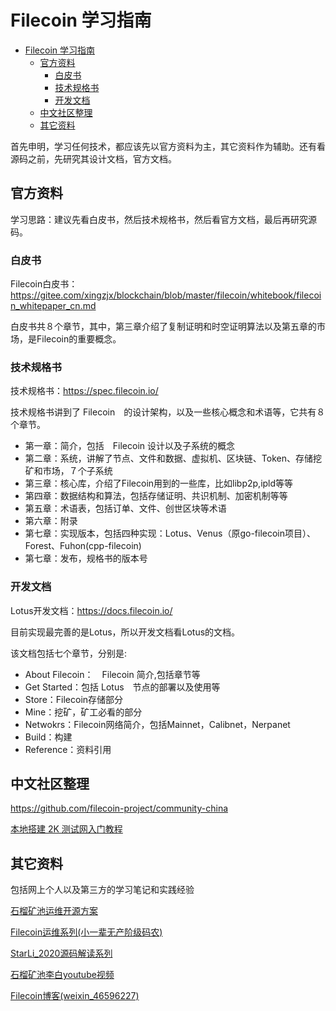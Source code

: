 # Filecoin 学习指南

- [Filecoin 学习指南](#filecoin-学习指南)
  - [官方资料](#官方资料)
    - [白皮书](#白皮书)
    - [技术规格书](#技术规格书)
    - [开发文档](#开发文档)
  - [中文社区整理](#中文社区整理)
  - [其它资料](#其它资料)


首先申明，学习任何技术，都应该先以官方资料为主，其它资料作为辅助。还有看源码之前，先研究其设计文档，官方文档。

## 官方资料

学习思路：建议先看白皮书，然后技术规格书，然后看官方文档，最后再研究源码。

### 白皮书

Filecoin白皮书：https://gitee.com/xingzjx/blockchain/blob/master/filecoin/whitebook/filecoin_whitepaper_cn.md

白皮书共８个章节，其中，第三章介绍了复制证明和时空证明算法以及第五章的市场，是Filecoin的重要概念。


### 技术规格书

技术规格书：https://spec.filecoin.io/

技术规格书讲到了 Filecoin　的设计架构，以及一些核心概念和术语等，它共有８个章节。

- 第一章：简介，包括　Filecoin 设计以及子系统的概念
- 第二章：系统，讲解了节点、文件和数据、虚拟机、区块链、Token、存储挖矿和市场，７个子系统
- 第三章：核心库，介绍了Filecoin用到的一些库，比如libp2p,ipld等等
- 第四章：数据结构和算法，包括存储证明、共识机制、加密机制等等
- 第五章：术语表，包括订单、文件、创世区块等术语
- 第六章：附录
- 第七章：实现版本，包括四种实现：Lotus、Venus（原go-filecoin项目）、Forest、Fuhon(cpp-filecoin)
- 第七章：发布，规格书的版本号

### 开发文档

Lotus开发文档：https://docs.filecoin.io/

目前实现最完善的是Lotus，所以开发文档看Lotus的文档。

该文档包括七个章节，分别是:

- About Filecoin：　Filecoin 简介,包括章节等
- Get Started：包括 Lotus　节点的部署以及使用等
- Store：Filecoin存储部分
- Mine：挖矿，矿工必看的部分
- Netwokrs：Filecoin网络简介，包括Mainnet，Calibnet，Nerpanet
- Build：构建
- Reference：资料引用

## 中文社区整理

https://github.com/filecoin-project/community-china

[本地搭建 2K 测试网入门教程](https://github.com/filecoin-project/community-china/blob/master/documents/tutorial/local_2k_dev_tutorial/local_2k_dev_tutorial.md)

## 其它资料

包括网上个人以及第三方的学习笔记和实践经验

[石榴矿池运维开源方案](https://github.com/shannon-6block/lotus-miner)

[Filecoin运维系列(小一辈无产阶级码农)](https://www.r9it.com/)

[StarLi_2020源码解读系列](https://blog.csdn.net/starli2020/category_9758801.html?spm=1001.2014.3001.5482)

[石榴矿池李白youtube视频](https://www.youtube.com/channel/UCDPDdczcoVNNM-vWFxNT-9w/featured)

[Filecoin博客(weixin_46596227)](https://blog.csdn.net/weixin_46596227/category_11170000.html)